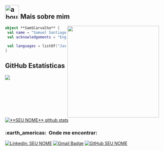 ## <img width="45" alt="about" src="https://raw.github.com/elizarov/elizarov/master/about.png"> Mais sobre mim

<img align="right" width="300" src="https://i2.wp.com/allhtaccess.info/wp-content/uploads/2018/03/programming.gif?fit=1281%2C716&ssl=1" />

```kotlin
object **SamSCarvalho** {
 val name = "Samuel Santiago de Carvalho"
 val acknowledgements = "Engenheiro de Software"
 
 val languages = listOf("Javascript", "Python", "React", "PHP") 
}
```

## **GitHub Estatísticas**

<a href="https://github.com/Gurupreet">
  <img align="center" src="https://github-readme-stats.vercel.app/api/top-langs/?username=SamSCarvalho&theme=dracula&hide_langs_below=1" />
</a>

<a href="https://github.com/Gurupreet">
 <img align="center" src="https://github-readme-stats.vercel.app/api?username=SamSCarvalho&show_icons=true&theme=dracula&line_height=27" alt="**SEU NOME** github stats"/>
</a>

<h3> :earth_americas: &nbsp;Onde me encontrar: </h3> 

[![Linkedin: SEU NOME](https://img.shields.io/badge/-samuelscarvalho-blue?style=flat-square&logo=Linkedin&logoColor=white&link=https://www.linkedin.com/in/samuel-scarvalho)](https://www.linkedin.com/in/samuel-scarvalho)
[![Gmail Badge](https://img.shields.io/badge/-sam.scarvalho17@gmail.com-006bed?style=flat-square&logo=Gmail&logoColor=white&link=mailto:sam.scarvalho17@gmail.com)](mailto:sam.scarvalho17@gmail.com)
[![GitHub SEU NOME]( https://img.shields.io/github/followers/SamSCarvalho?label=follow&style=social)](https://github.com/SamSCarvalho/SamSCarvalho)
